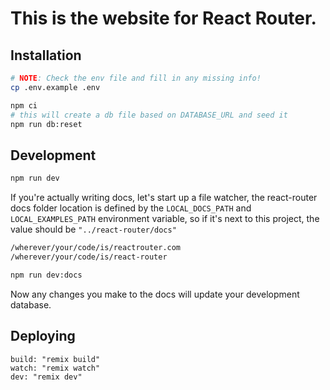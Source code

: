 # This is the website for React Router.

## Installation

```sh
# NOTE: Check the env file and fill in any missing info!
cp .env.example .env

npm ci
# this will create a db file based on DATABASE_URL and seed it
npm run db:reset
```

## Development

```sh
npm run dev
```

If you're actually writing docs, let's start up a file watcher, the react-router docs folder location is defined by the `LOCAL_DOCS_PATH` and `LOCAL_EXAMPLES_PATH` environment variable, so if it's next to this project, the value should be `"../react-router/docs"`

```sh
/wherever/your/code/is/reactrouter.com
/wherever/your/code/is/react-router
```

```sh
npm run dev:docs
```

Now any changes you make to the docs will update your development database.

## Deploying

```
build: "remix build"
watch: "remix watch"
dev: "remix dev"
```
